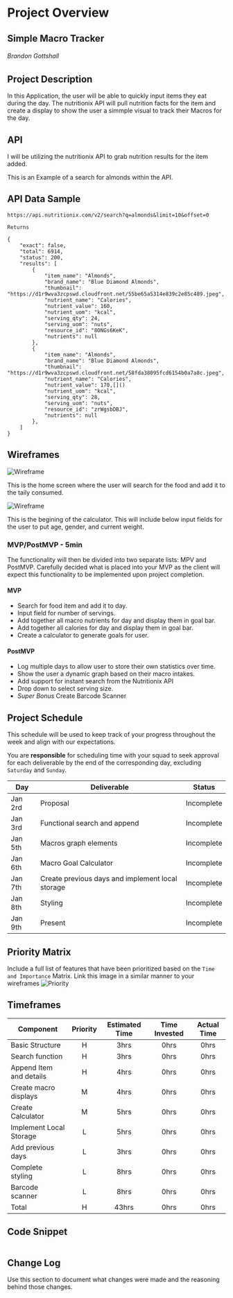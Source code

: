 # Project Overview

## Simple Macro Tracker
###### Brandon Gottshall

## Project Description

In this Application, the user will be able to quickly input items they eat during the day. The nutritionix API will pull nutrition facts for the item and create a display to show the user a simmple visual to track their Macros for the day.

## API

I will be utilizing the nutritionix API to grab nutrition results for the item added.

This is an Example of a search for almonds within the API.
## API Data Sample

```
https://api.nutritionix.com/v2/search?q=almonds&limit=10&offset=0

Returns

{
    "exact": false,
    "total": 6914,
    "status": 200,
    "results": [
        {
            "item_name": "Almonds",
            "brand_name": "Blue Diamond Almonds",
            "thumbnail": "https://d1r9wva3zcpswd.cloudfront.net/55be65a5314e839c2e85c489.jpeg",
            "nutrient_name": "Calories",
            "nutrient_value": 160,
            "nutrient_uom": "kcal",
            "serving_qty": 24,
            "serving_uom": "nuts",
            "resource_id": "8ONGs6KeK",
            "nutrients": null
        },
        {
            "item_name": "Almonds",
            "brand_name": "Blue Diamond Almonds",
            "thumbnail": "https://d1r9wva3zcpswd.cloudfront.net/58fda38095fcd6154b0a7a8c.jpeg",
            "nutrient_name": "Calories",
            "nutrient_value": 170,[]()
            "nutrient_uom": "kcal",
            "serving_qty": 28,
            "serving_uom": "nuts",
            "resource_id": "zrWgsbDBJ",
            "nutrients": null
        },
    ]
}
```


## Wireframes

![Wireframe](https://res.cloudinary.com/dwtzncgxe/image/upload/v1578066513/WireFrame_dsepce.png)

This is the home screen where the user will search for the food and add it to the taily consumed.

![Wireframe](https://res.cloudinary.com/dwtzncgxe/image/upload/v1578066513/WireFrame2_thiq9p.png)

This is the begining of the calculator. This will include below input fields for the user to put age, gender, and current weight.

### MVP/PostMVP - 5min

The functionality will then be divided into two separate lists: MPV and PostMVP.  Carefully decided what is placed into your MVP as the client will expect this functionality to be implemented upon project completion.  

#### MVP 

- Search for food item and add it to day.
- Input field for number of servings.
- Add together all macro nutrients for day and display them in goal bar.
- Add together all calories for day and display them in goal bar.
- Create a calculator to generate goals for user.

#### PostMVP 

- Log multiple days to allow user to store their own statistics over time.
- Show the user a dynamic graph based on their macro intakes.
- Add support for instant search from the Nutritionix API
- Drop down to select serving size.
- *Super Bonus* Create Barcode Scanner

## Project Schedule

This schedule will be used to keep track of your progress throughout the week and align with our expectations.  

You are **responsible** for scheduling time with your squad to seek approval for each deliverable by the end of the corresponding day, excluding `Saturday` and `Sunday`.

|  Day | Deliverable | Status
|---|---| ---|
|Jan 2rd| Proposal | Incomplete
|Jan 3rd| Functional search and append | Incomplete
|Jan 5th| Macros graph elements | Incomplete
|Jan 6th| Macro Goal Calculator | Incomplete
|Jan 7th| Create previous days and implement local storage | Incomplete
|Jan 8th| Styling | Incomplete
|Jan 9th| Present | Incomplete

## Priority Matrix

Include a full list of features that have been prioritized based on the `Time and Importance` Matrix.  Link this image in a similar manner to your wireframes
![Priority](https://res.cloudinary.com/dwtzncgxe/image/upload/v1578066444/Priority_koopf1.png)

## Timeframes

| Component | Priority | Estimated Time | Time Invested | Actual Time |
| --- | :---: |  :---: | :---: | :---: |
| Basic Structure | H | 3hrs| 0hrs | 0hrs |
| Search function | H | 3hrs| 0hrs | 0hrs |
| Append Item and details | H | 4hrs| 0hrs | 0hrs |
| Create macro displays | M | 4hrs| 0hrs | 0hrs |
| Create Calculator | M | 5hrs| 0hrs | 0hrs |
| Implement Local Storage | L | 5hrs| 0hrs | 0hrs |
| Add previous days | L | 3hrs| 0hrs | 0hrs |
| Complete styling | L | 8hrs| 0hrs | 0hrs |
| Barcode scanner | L | 8hrs| 0hrs | 0hrs |
| Total | H | 43hrs| 0hrs | 0hrs |


## Code Snippet

```

```

## Change Log
 Use this section to document what changes were made and the reasoning behind those changes.  